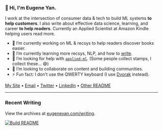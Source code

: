 ### 👋 Hi, I'm Eugene Yan.

I work at the intersection of consumer data & tech to build ML systems **to help customers**. I also write about effective data science, learning, and career **to help readers**. Currently an Applied Scientist at Amazon Kindle helping users read more.

- 🔭 I’m currently working on ML & recsys to help readers discover books easier.
- 🌱 I’m currently learning more recsys, NLP, and how to [write](https://eugeneyan.com/writing/).
- 🤔 I’m looking for help with [`applied-ml`](https://github.com/eugeneyan/applied-ml). (Some people collect stamps, I collect these... 😅)
- 👯 I’m looking to collaborate on content and building communities.
- ⚡ Fun fact: I don't use the QWERTY keyboard (I use [Dvorak](https://en.wikipedia.org/wiki/Dvorak_keyboard_layout) instead).

[My Site](https://eugeneyan.com) • [Email](mailto:eugene@eugeneyan.com) • [Twitter](https://twitter.com/eugeneyan) • [LinkedIn](https://www.linkedin.com/in/eugeneyan) • [Other README](https://eugeneyan.com/readme/)

<hr>

### Recent Writing

<!-- writing starts -->

<!-- writing ends -->

View the archives at [eugeneyan.com/writing](https://eugeneyan.com/writing/).

<a href="https://github.com/eugeneyan/eugeneyan/actions"><img src="https://github.com/eugeneyan/eugeneyan/workflows/Build%20README/badge.svg?branch=master" alt="Build README"></a>